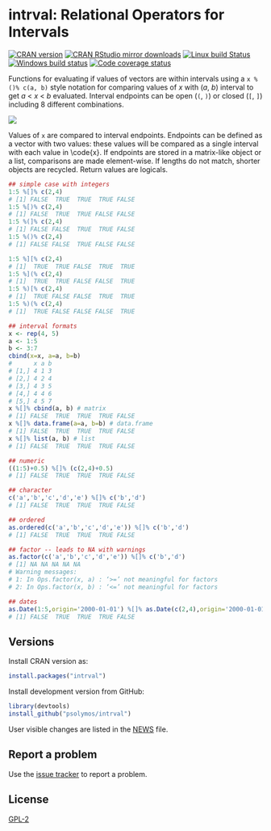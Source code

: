 # intrval: Relational Operators for Intervals

[![CRAN version](http://www.r-pkg.org/badges/version/mefa4)](http://cran.rstudio.com/web/packages/intrval/index.html)
[![CRAN RStudio mirror downloads](http://cranlogs.r-pkg.org/badges/grand-total/intrval)](http://cran.rstudio.com/web/packages/intrval/index.html)
[![Linux build Status](https://travis-ci.org/psolymos/intrval.svg?branch=master)](https://travis-ci.org/psolymos/intrval)
[![Windows build status](https://ci.appveyor.com/api/projects/status/a34rcucks4jn7niq?svg=true)](https://ci.appveyor.com/project/psolymos/intrval)
[![Code coverage status](https://codecov.io/gh/psolymos/intrval/branch/master/graph/badge.svg)](https://codecov.io/gh/psolymos/intrval)

Functions for evaluating if values 
of vectors are within intervals
using a `x %()% c(a, b)` style notation for comparing 
values of _x_ with (_a_, _b_) interval to get _a_ < _x_ < _b_ evaluated.
Interval endpoints can be open (`(`, `)`) or closed (`[`, `]`)
including 8 different combinations.

![](https://github.com/psolymos/intrval/raw/master/extras/intrval.png)

Values of `x` are compared to interval endpoints.
Endpoints can be defined as a vector with two values: these values will be compared as a single interval with each value in \code{x}.
If endpoints are stored in a matrix-like object or a list,
comparisons are made element-wise. If lengths do not match, shorter objects are recycled. Return values are logicals.


```R
## simple case with integers
1:5 %[]% c(2,4)
# [1] FALSE  TRUE  TRUE  TRUE FALSE
1:5 %[)% c(2,4)
# [1] FALSE  TRUE  TRUE FALSE FALSE
1:5 %(]% c(2,4)
# [1] FALSE FALSE  TRUE  TRUE FALSE
1:5 %()% c(2,4)
# [1] FALSE FALSE  TRUE FALSE FALSE

1:5 %][% c(2,4)
# [1]  TRUE  TRUE FALSE  TRUE  TRUE
1:5 %](% c(2,4)
# [1]  TRUE  TRUE FALSE FALSE  TRUE
1:5 %)[% c(2,4)
# [1]  TRUE FALSE FALSE  TRUE  TRUE
1:5 %)(% c(2,4)
# [1]  TRUE FALSE FALSE FALSE  TRUE

## interval formats
x <- rep(4, 5)
a <- 1:5
b <- 3:7
cbind(x=x, a=a, b=b)
#      x a b
# [1,] 4 1 3
# [2,] 4 2 4
# [3,] 4 3 5
# [4,] 4 4 6
# [5,] 4 5 7
x %[]% cbind(a, b) # matrix
# [1] FALSE  TRUE  TRUE  TRUE FALSE
x %[]% data.frame(a=a, b=b) # data.frame
# [1] FALSE  TRUE  TRUE  TRUE FALSE
x %[]% list(a, b) # list
# [1] FALSE  TRUE  TRUE  TRUE FALSE

## numeric
((1:5)+0.5) %[]% (c(2,4)+0.5)
# [1] FALSE  TRUE  TRUE  TRUE FALSE

## character
c('a','b','c','d','e') %[]% c('b','d')
# [1] FALSE  TRUE  TRUE  TRUE FALSE

## ordered
as.ordered(c('a','b','c','d','e')) %[]% c('b','d')
# [1] FALSE  TRUE  TRUE  TRUE FALSE

## factor -- leads to NA with warnings
as.factor(c('a','b','c','d','e')) %[]% c('b','d')
# [1] NA NA NA NA NA
# Warning messages:
# 1: In Ops.factor(x, a) : ‘>=’ not meaningful for factors
# 2: In Ops.factor(x, b) : ‘<=’ not meaningful for factors

## dates
as.Date(1:5,origin='2000-01-01') %[]% as.Date(c(2,4),origin='2000-01-01')
# [1] FALSE  TRUE  TRUE  TRUE FALSE
```

## Versions

Install CRAN version as:

```R
install.packages("intrval")
```

Install development version from GitHub:

```R
library(devtools)
install_github("psolymos/intrval")
```

User visible changes are listed in the [NEWS](https://github.com/psolymos/intrval/blob/master/NEWS.md) file.

## Report a problem

Use the [issue tracker](https://github.com/psolymos/intrval/issues)
to report a problem.

## License

[GPL-2](https://www.gnu.org/licenses/old-licenses/gpl-2.0.en.html)

